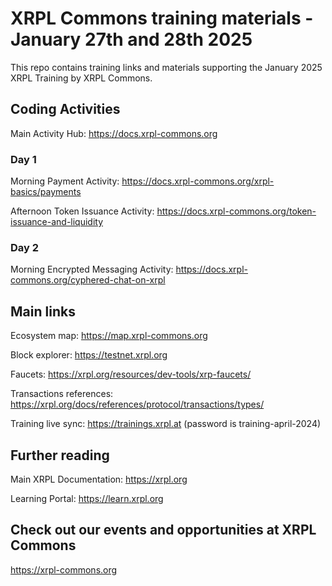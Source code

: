 # XRPL Commons training materials - January 27th and 28th 2025
This repo contains training links and materials supporting the January 2025 XRPL Training by XRPL Commons.


## Coding Activities 

Main Activity Hub: https://docs.xrpl-commons.org

### Day 1

Morning Payment Activity: https://docs.xrpl-commons.org/xrpl-basics/payments

Afternoon Token Issuance Activity: https://docs.xrpl-commons.org/token-issuance-and-liquidity

### Day 2

Morning Encrypted Messaging Activity: https://docs.xrpl-commons.org/cyphered-chat-on-xrpl


## Main links

Ecosystem map: https://map.xrpl-commons.org

Block explorer: https://testnet.xrpl.org

Faucets: https://xrpl.org/resources/dev-tools/xrp-faucets/

Transactions references: https://xrpl.org/docs/references/protocol/transactions/types/

Training live sync: https://trainings.xrpl.at (password is training-april-2024)


## Further reading

Main XRPL Documentation: https://xrpl.org

Learning Portal: https://learn.xrpl.org

## Check out our events and opportunities at XRPL Commons

https://xrpl-commons.org
